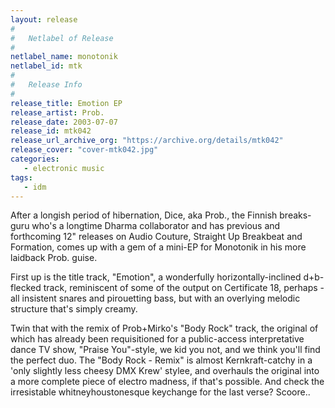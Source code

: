 ```yaml
---
layout: release
#
#   Netlabel of Release
#
netlabel_name: monotonik
netlabel_id: mtk
#
#   Release Info
#
release_title: Emotion EP
release_artist: Prob.
release_date: 2003-07-07
release_id: mtk042
release_url_archive_org: "https://archive.org/details/mtk042"
release_cover: "cover-mtk042.jpg"
categories:
   - electronic music
tags:
   - idm
---
```

After a longish period of hibernation, Dice, aka Prob., the Finnish breaks-guru who's a longtime Dharma collaborator and has previous and forthcoming 12" releases on Audio Couture, Straight Up Breakbeat and Formation, comes up with a gem of a mini-EP for Monotonik in his more laidback Prob. guise.

First up is the title track, "Emotion", a wonderfully horizontally-inclined d+b-flecked track, reminiscent of some of the output on Certificate 18, perhaps - all insistent snares and pirouetting bass, but with an overlying melodic structure that's simply creamy.

Twin that with the remix of Prob+Mirko's "Body Rock" track, the original of which has already been requisitioned for a public-access interpretative dance TV show, "Praise You"-style, we kid you not, and we think you'll find the perfect duo. The "Body Rock - Remix" is almost Kernkraft-catchy in a 'only slightly less cheesy DMX Krew' stylee, and overhauls the original into a more complete piece of electro madness, if that's possible. And check the irresistable whitneyhoustonesque keychange for the last verse? Scoore.. 

